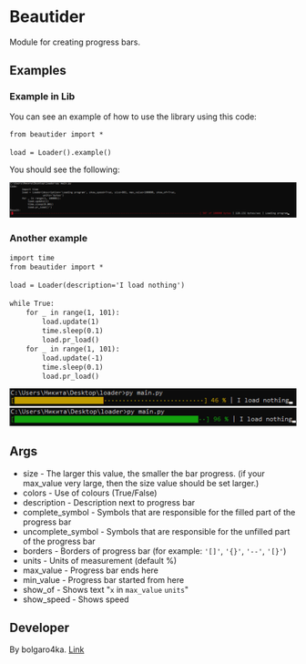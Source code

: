 # Beautider

Module for creating progress bars.

## Examples

### Example in Lib

You can see an example of how to use the library using this code: 

```
from beautider import *

load = Loader().example()
```

You should see the following:

![img](https://github.com/bolgaro4ka/beautider/blob/b4603c18ed53a1edd0a5b09893928e52d46c2bc9/img/img.png?raw=true)

### Another example

```
import time
from beautider import *

load = Loader(description='I load nothing')

while True:
    for _ in range(1, 101):
        load.update(1)
        time.sleep(0.1)
        load.pr_load()
    for _ in range(1, 101):
        load.update(-1)
        time.sleep(0.1)
        load.pr_load()
```
![img](https://github.com/bolgaro4ka/beautider/blob/b4603c18ed53a1edd0a5b09893928e52d46c2bc9/img/img_1.png?raw=true)
![img](https://github.com/bolgaro4ka/beautider/blob/b4603c18ed53a1edd0a5b09893928e52d46c2bc9/img/img_2.png?raw=true)
## Args

 - size - The larger this value, the smaller the bar progress. (if your max_value very large, then the size value should be set larger.)
 - colors - Use of colours (True/False)
 - description - Description next to progress bar
 - complete_symbol - Symbols that are responsible for the filled part of the progress bar
 - uncomplete_symbol - Symbols that are responsible for the unfilled part of the progress bar
 - borders - Borders of progress bar (for example: ```'[]'```, ```'{}'```, ```'--'```, ```'[}'```)
 - units - Units of measurement (default %)
 - max_value - Progress bar ends here
 - min_value - Progress bar started from here
 - show_of - Shows text "```x``` in ```max_value``` ```units```"
 - show_speed - Shows speed

## Developer
By bolgaro4ka. [Link](https://github.com/bolgaro4ka)